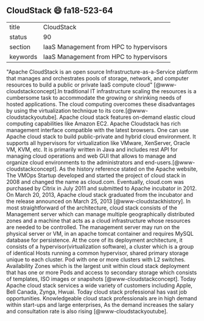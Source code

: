 ## CloudStack :smile: fa18-523-64

|          |                                         |
| -------- | --------------------------------------- |
| title    | CloudStack                              | 
| status   | 90                                      |
| section  | IaaS Management from HPC to hypervisors |
| keywords | IaaS Management from HPC to hypervisors |

"Apache CloudStack is an open source Infrastructure-as-a-Service 
platform that manages and orchestrates pools of storage, network, and 
computer resources to build a public or private IaaS compute cloud" 
[@www-cloudstackconcept].In traditional IT infrastructure scaling the 
resources is a cumbersome task to accommodate the growing or shrinking 
needs of hosted applications. The cloud computing overcomes these 
disadvantages by using the virtualization technique to its 
core.[@www-cloudstackyoutube]. Apache cloud stack features on-demand 
elastic cloud computing capabilities like Amazon EC2. Apache Cloudstack 
has rich management interface compatible with the latest browsers. One 
can use Apache cloud stack to build public-private and hybrid cloud 
environment. It supports all hypervisors for virtualization like VMware, 
XenServer, Oracle VM, KVM, etc. It is primarily written in Java and 
includes rest API for managing cloud operations and web GUI that allows 
to manage and organize cloud environments to the administrators and 
end-users.[@www-cloudstackconcept]. As the history reference stated on 
the Apache website, The VMOps Startup developed and started the project 
of cloud stack in 2008 and changed the name as cloud.com. Eventually, 
cloud.com was purchased by Citrix in July 2011 and submitted to Apache 
incubator in 2012. On March 20, 2013, Apache cloud stack graduated from 
the incubator and the release announced on March 25, 2013 
[@www-cloudstackhistory]. In most straightforward of the architecture, 
cloud stack consists of the Management server which can manage multiple 
geographically distributed zones and a machine that acts as a cloud 
infrastructure whose resources are needed to be controlled. The 
management server may run on the physical server or VM, in an apache 
tomcat container and requires MySQL database for persistence. At the 
core of its deployment architecture, it consists of a 
hypervisor(virtualization software), a cluster which is a group of 
identical Hosts running a common hypervisor, shared primary storage 
unique to each cluster. Pod with one or more clusters with L2 switches. 
Availability Zones which is the largest unit within cloud stack 
deployment that has one or more Pods and access to secondary storage 
which consists of templates, ISO images or snapshots 
[@www-cloudstackconcept]. Today Apache cloud stack services a wide 
variety of customers including Apple, Bell Canada, Zynga, Hwuai. Today 
cloud stack professional has vast job opportunities. Knowledgeable cloud 
stack professionals are in high demand within start-ups and large 
enterprises, As the demand increases the salary and consultation rate is 
also rising [@www-cloudstackyoutube]. 

